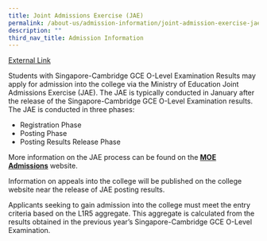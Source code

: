 ```yaml
---
title: Joint Admissions Exercise (JAE)
permalink: /about-us/admission-information/joint-admission-exercise-jae/
description: ""
third_nav_title: Admission Information
---
```

<a href="https://www.moe.gov.sg/post-secondary/admissions/jae">External Link</a>

Students with Singapore-Cambridge GCE O-Level Examination Results may apply for admission into the college via the Ministry of Education Joint Admissions Exercise (JAE). The JAE is typically conducted in January after the release of the Singapore-Cambridge GCE O-Level Examination results. The JAE is conducted in three phases:

*   Registration Phase
*   Posting Phase
*   Posting Results Release Phase

More information on the JAE process can be found on the **[MOE Admissions](https://www.moe.gov.sg/admissions/jae)** website.

Information on appeals into the college will be published on the college website near the release of JAE posting results.

Applicants seeking to gain admission into the college must meet the entry criteria based on the L1R5 aggregate. This aggregate is calculated from the results obtained in the previous year’s Singapore-Cambridge GCE O-Level Examination.